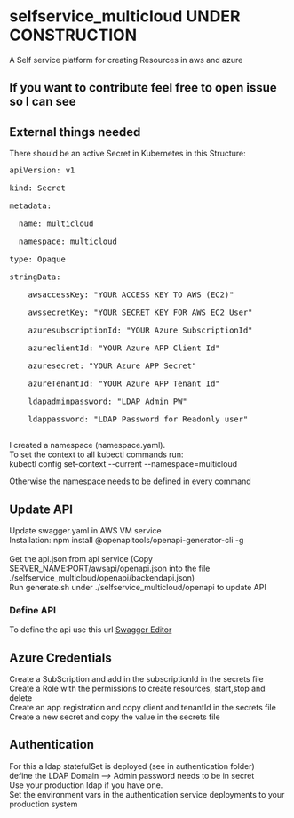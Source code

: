 # selfservice_multicloud UNDER CONSTRUCTION
A Self service platform for creating Resources in aws and azure

## If you want to contribute feel free to open issue so I can see

## External things needed
There should be an active Secret in Kubernetes in this Structure:
<pre>
apiVersion: v1<br/>
kind: Secret<br/>
metadata:<br/>
  name: multicloud<br/>
  namespace: multicloud<br/>
type: Opaque<br/>
stringData:<br/>
    awsaccessKey: "YOUR ACCESS KEY TO AWS (EC2)"<br/>
    awssecretKey: "YOUR SECRET KEY FOR AWS EC2 User"<br/>
    azuresubscriptionId: "YOUR Azure SubscriptionId"<br/>
    azureclientId: "YOUR Azure APP Client Id"<br/>
    azuresecret: "YOUR Azure APP Secret"<br/>
    azureTenantId: "YOUR Azure APP Tenant Id"<br/>
    ldapadminpassword: "LDAP Admin PW"<br/>
    ldappassword: "LDAP Password for Readonly user"<br/>
</pre>


I created a namespace (namespace.yaml).<br/>
To set the context to all kubectl commands run: <br/>
kubectl config set-context --current --namespace=multicloud<br/>

Otherwise the namespace needs to be defined in every command

## Update API
Update swagger.yaml in AWS VM service<br/>
Installation: npm install @openapitools/openapi-generator-cli -g<br/><br/>
Get the api.json from api service (Copy SERVER_NAME:PORT/awsapi/openapi.json into the file ./selfservice_multicloud/openapi/backendapi.json)<br/>
Run generate.sh under ./selfservice_multicloud/openapi to update API

### Define API
To define the api use this url [Swagger Editor](https://editor.swagger.io/)


## Azure Credentials
Create a SubScription and add in the subscriptionId in the secrets file <br/>
Create a Role with the permissions to create resources, start,stop and delete<br/>
Create an app registration and copy client and tenantId in the secrets file<br/>
Create a new secret and copy the value in the secrets file<br/>

## Authentication
For this a ldap statefulSet is deployed (see in authentication folder)<br/>
define the LDAP Domain --> Admin password needs to be in secret<br/>
Use your production ldap if you have one.<br/>
Set the environment vars in the authentication service deployments to your production system
